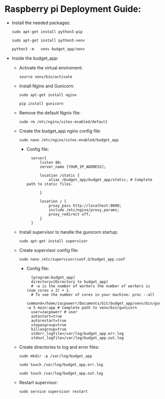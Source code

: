 # Raspberry pi Deployment Guide:

- Install the needed packages:

	```sudo apt-get install python3-pip ```

	```sudo apt-get install python3-venv```

	```python3 -m	venv budget_app/venv ```

- Inside the budget_app:

	- Activate the virtual enviroment:

		```source venv/bin/activate ```

	- Install Nginx and Gunicorn:

		```sudo apt-get install nginx```

		```pip install gunicorn```

	- Remove the default Ngnix file:

		```sudo rm /etc/nginx/sites-enabled/default```

	- Create the budget_app nginx config file:

		```sudo nano /etc/nginx/sites-enabled/budget_app```

		- Config file:

				server{
					listen 80;
					server_name [YOUR_IP_ADDRESS];

					location /static {
						alias /budget_app/budget_app/static; # Complete path to static files.

					}

					location / {
						proxy_pass http://localhost:8000;
						include /etc/nginx/proxy_params;
						proxy_redirect off;
					}
				}

	- Install supervisor to handle the gunicorn startup:

		```sudo apt-get install supervisor```

	- Create supervisor config file:

		```sudo nano /etc/supervisor/conf.d/budget_app.conf```
		- Config file:

				[program:budget_app]
				directory=[Directory to budget_app]
				# -w is the number of workers the number of workers is (num_cores x 2) + 1.
				# To see the number of cores in your machine: proc --all
				command=/home/zacpowerr/Documents/Git/budget_app/venv/bin/gunicorn -w 5 main:app # Complete path to venv/bin/gunicorn 
				user=zacpowerr # user
				autostart=true
				autorestart=true
				stopasgroup=true
				killasgroup=true
				stderr_logfile=/var/log/budget_app.err.log
				stdout_logfile=/var/log/budget_app.out.log

	- Create directories to log and error files:

		```sudo mkdir -p /var/log/budget_app```

		```sudo touch /var/log/budget_app.err.log```
		
		```sudo touch /var/log/budget_app.out.log```

	- Restart supervisor:

		```sudo service supervisor restart``` 